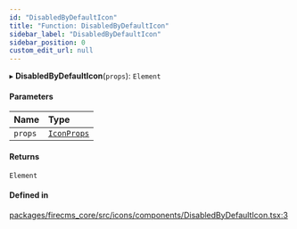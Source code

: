 ```yaml
---
id: "DisabledByDefaultIcon"
title: "Function: DisabledByDefaultIcon"
sidebar_label: "DisabledByDefaultIcon"
sidebar_position: 0
custom_edit_url: null
---
```


▸ **DisabledByDefaultIcon**(`props`): `Element`

#### Parameters

| Name | Type |
| :------ | :------ |
| `props` | [`IconProps`](../types/IconProps.md) |

#### Returns

`Element`

#### Defined in

[packages/firecms_core/src/icons/components/DisabledByDefaultIcon.tsx:3](https://github.com/FireCMSco/firecms/blob/d45f3739/packages/firecms_core/src/icons/components/DisabledByDefaultIcon.tsx#L3)
